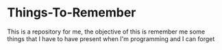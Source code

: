 # Things-To-Remember

This is a repository for me, the objective of this is remember me some things that I have to have present when I'm programming and I can forget
